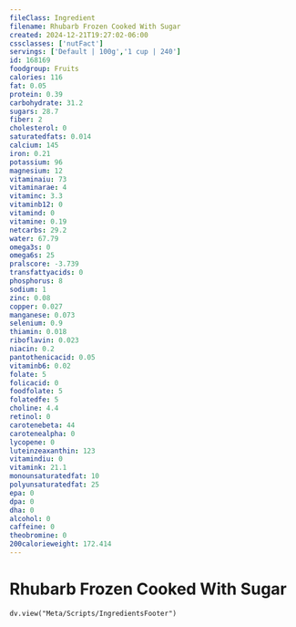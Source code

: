 ```yaml
---
fileClass: Ingredient
filename: Rhubarb Frozen Cooked With Sugar
created: 2024-12-21T19:27:02-06:00
cssclasses: ['nutFact']
servings: ['Default | 100g','1 cup | 240']
id: 168169
foodgroup: Fruits
calories: 116
fat: 0.05
protein: 0.39
carbohydrate: 31.2
sugars: 28.7
fiber: 2
cholesterol: 0
saturatedfats: 0.014
calcium: 145
iron: 0.21
potassium: 96
magnesium: 12
vitaminaiu: 73
vitaminarae: 4
vitaminc: 3.3
vitaminb12: 0
vitamind: 0
vitamine: 0.19
netcarbs: 29.2
water: 67.79
omega3s: 0
omega6s: 25
pralscore: -3.739
transfattyacids: 0
phosphorus: 8
sodium: 1
zinc: 0.08
copper: 0.027
manganese: 0.073
selenium: 0.9
thiamin: 0.018
riboflavin: 0.023
niacin: 0.2
pantothenicacid: 0.05
vitaminb6: 0.02
folate: 5
folicacid: 0
foodfolate: 5
folatedfe: 5
choline: 4.4
retinol: 0
carotenebeta: 44
carotenealpha: 0
lycopene: 0
luteinzeaxanthin: 123
vitamindiu: 0
vitamink: 21.1
monounsaturatedfat: 10
polyunsaturatedfat: 25
epa: 0
dpa: 0
dha: 0
alcohol: 0
caffeine: 0
theobromine: 0
200calorieweight: 172.414
---
```


# Rhubarb Frozen Cooked With Sugar

```dataviewjs
dv.view("Meta/Scripts/IngredientsFooter")
```